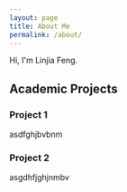 ```yaml
---
layout: page
title: About Me
permalink: /about/
---
```


Hi, I'm Linjia Feng.


## Academic Projects
### Project 1
asdfghjbvbnm

### Project 2
asgdhfjghjnmbv